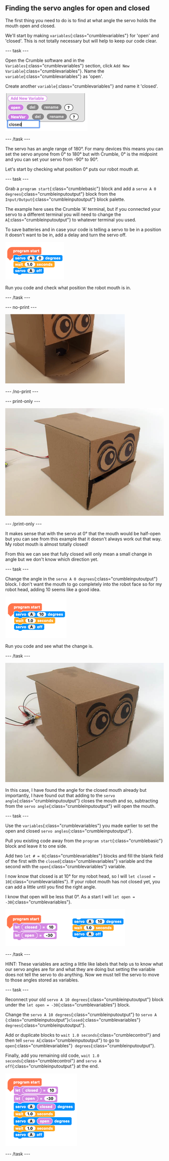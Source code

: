 ## Finding the servo angles for open and closed

The first thing you need to do is to find at what angle the servo holds the mouth open and closed.

We'll start by making `variables`{:class="crumblevariables"} for 'open' and 'closed'. This is not totally necessary but will help to keep our code clear.

--- task ---

Open the Crumble software and in the `Variables`{:class="crumblevariables"} section, click `Add New Variable`{:class="crumblevariables"}. Name the `variable`{:class="crumblevariables"} as 'open'.

Create another `variable`{:class="crumblevariables"} and name it 'closed'.

![Adding variables](images/servoAngles_addingVariables.png)

--- /task ---

The servo has an angle range of 180°. For many devices this means you can set the servo anyone from 0° to 180° but with Crumble, 0° is the midpoint and you can set your servo from -90° to 90°.

Let's start by checking what position 0° puts our robot mouth at.

--- task ---

Grab a `program start`{:class="crumblebasic"} block and add a `servo A 0 degrees`{:class="crumbleinputoutput"} block from the `Input/Output`{:class="crumbleinputoutput"} block palette.

The example here uses the Crumble 'A' terminal, but if you connected your servo to a different terminal you will need to change the `A`{:class="crumbleinputoutput"} to whatever terminal you used.

To save batteries and in case your code is telling a servo to be in a position it doesn't want to be in, add a delay and turn the servo off.

![Servo A to 0°](images/servoAngles_servoTo0Degrees.png)

Run you code and check what position the robot mouth is in.

--- /task ---

--- no-print ---

![Servo at 0°](images/servoAngles_servoAt0Degrees.gif)

--- /no-print ---

--- print-only ---

![Servo at 0°](images/servoAngles_servoAt0Degrees.png)

--- /print-only ---

It makes sense that with the servo at 0° that the mouth would be half-open but you can see from this example that it doesn't always work out that way. My robot mouth is almost totally closed!

From this we can see that fully closed will only mean a small change in angle but we don't know which direction yet.

--- task ---

Change the angle in the `servo A 0 degrees`{:class="crumbleinputoutput"} block.  I don't want the mouth to go completely into the robot face so for my robot head, adding 10 seems like a good idea.

![Servo A to 10°](images/servoAngles_servoTo10Degrees.png)

Run you code and see what the change is.

--- /task ---

![Servo at 10°](images/servoAngles_servoAt10Degrees.png)

In this case, I have found the angle for the closed mouth already but importantly, I have found out that adding to the `servo angle`{:class="crumbleinputoutput"} closes the mouth and so, subtracting from the `servo angle`{:class="crumbleinputoutput"} will open the mouth.

--- task ---

Use the `variables`{:class="crumblevariables"} you made earlier to set the open and closed `servo angles`{:class="crumbleinputoutput"}.

Pull you existing code away from the `program start`{:class="crumblebasic"} block and leave it to one side. 

Add two `let # = 0`{:class="crumblevariables"} blocks and fill the blank field of the first with the `closed`{:class="crumblevariables"} variable and the second with the `open`{:class="crumblevariables"} variable.

I now know that closed is at 10° for my robot head, so I will `let closed = 10`{:class="crumblevariables"}. If your robot mouth has not closed yet, you can add a little until you find the right angle.

I know that open will be less that 0°. As a start I will `let open = -30`{:class="crumblevariables"}.

![Setting servo variables](images/servoAngles_settingServoVariables.png)

--- /task ---

HINT: These variables are acting a little like labels that help us to know what our servo angles are for and what they are doing but setting the variable does not tell the servo to do anything. Now we must tell the servo to move to those angles stored as variables.

--- task ---

Reconnect your old `servo A 10 degrees`{:class="crumbleinputoutput"} block under the `let open = -30`{:class="crumblevariables"} block.

Change the `servo A 10 degrees`{:class="crumbleinputoutput"} to `servo A `{:class="crumbleinputoutput"}`closed`{:class="crumblevariables"}` degrees`{:class="crumbleinputoutput"}.

Add or duplicate blocks to `wait 1.0 seconds`{:class="crumblecontrol"} and then tell `servo A`{:class="crumbleinputoutput"} to go to `open`{:class="crumblevariables"}` degrees`{:class="crumbleinputoutput"}.

Finally, add you remaining old code, `wait 1.0 seconds`{:class="crumblecontrol"} and `servo A off`{:class="crumbleinputoutput"} at the end.

![Using servo variables](images/servoAngles_usingServoVariables.png)

--- /task ---
